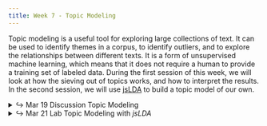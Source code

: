 ```yaml
---
title: Week 7 - Topic Modeling
---
```

Topic modeling is a useful tool for exploring large collections of text. It can be used to identify themes in a corpus, to identify outliers, and to explore the relationships between different texts. It is a form of unsupervised machine learning, which means that it does not require a human to provide a training set of labeled data. During the first session of this week, we will look at how the sieving out of topics works, and how to interpret the results. In the second session, we will use [jsLDA](https://mimno.infosci.cornell.edu/jsLDA/) to build a topic model of our own.

<details>
  <summary class="session-summary">
    <span class="arrow">↪</span>
    <span class="date-label">Mar 19</span>
    <span class="label label-blue">Discussion</span>
    <span class="session-title">Topic Modeling</span>
  </summary>
  <div markdown="1">
- [Slides](https://docs.google.com/presentation/d/1MyqVCdfpyicH5UapZUVeHDNvSGeOWv69Zgj0KYsf5jE/edit?usp=sharing)
- Pre-Class Reflection <small>&rarr; **Perusall annotations not required for these readings.**</small>
  - [Froehlich, Heather. _Moby Dick Is About Whales, or Why Should We Count Words?_](https://hfroehli.ch/2019/09/27/moby-dick-is-about-whales-or-why-should-we-count-words/).
  - [Blei, David M. “Topic Modeling and Digital Humanities.”](https://journalofdigitalhumanities.org/2-1/topic-modeling-and-digital-humanities-by-david-m-blei/) _Journal of Digital Humanities_, vol. 2, no. 1, 2012.
  - [Nelson, Robert K. _Mining the Dispatch_](https://dsl.richmond.edu/dispatch/).

</div>
</details>

<details>
  <summary class="session-summary">
    <span class="arrow">↪</span>
    <span class="date-label">Mar 21</span>
    <span class="label label-red">Lab</span>
    <span class="session-title">Topic Modeling with <i>jsLDA</i></span>
  </summary>
  <div markdown="1">
- Slides (_coming soon_)
  - [jsLDA website](https://mimno.infosci.cornell.edu/jsLDA/)
  - [Data](https://drive.google.com/drive/folders/10Wg9n4IutZanknePYxOSONTGm0lseFep?usp=sharing)
  - [Themes identified from 3,000 volumes of Speculative Fiction (SF)](https://mimno.infosci.cornell.edu/sf/) from the [HathiTrust](https://www.hathitrust.org/) digital library.
- Pre-Class Reflection <small>&rarr; **Perusall annotations not required for these readings.**</small>
  - [Boyd-Graber, Jordan, et al. “Applications of Topic Models.”](https://app.perusall.com/courses/introdh24/boyd-graber-et-al-2017-applications-of-topic-models) _Foundations and Trends in Information Retrieval_, vol. 11, no. 2–3, 2017, pp. 143–296. <small>&rarr; This is a big one! No need to read in depth; become acquainted with chapters 1.1, 1.2 (+ 1.3 if you want to get a bit more technical), chapter 3, and chapter 6.</small>
  - [Antoniak, Maria. _A Computational Reading of a Birth Stories Community_](https://maria-antoniak.github.io//2019/11/04/computational-reading-birth-stories.html). 5 Nov. 2019.

</div>
</details>
